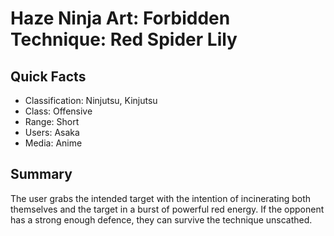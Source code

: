 # Haze Ninja Art: Forbidden Technique: Red Spider Lily

## Quick Facts
- Classification: Ninjutsu, Kinjutsu
- Class: Offensive
- Range: Short
- Users: Asaka
- Media: Anime

## Summary
The user grabs the intended target with the intention of incinerating both themselves and the target in a burst of powerful red energy. If the opponent has a strong enough defence, they can survive the technique unscathed.
